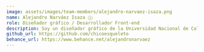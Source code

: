 ```yaml
---
image: assets/images/team-members/alejandro-narvaez-isaza.png
name: Alejandro Narváez Isaza ⓥ
role: Diseñador gráfico / Desarrollador Front-end
description: Soy un diseñador gráfico de la Universidad Nacional de Colombia con trece años de experiencia multidisciplinaria como director de arte, diseñador UI/UX y diseñador de sistemas de identidad de marca.
github_url: https://github.com/chicoesqueleto
behance_url: https://www.behance.net/alejandronarvaez
---
```

